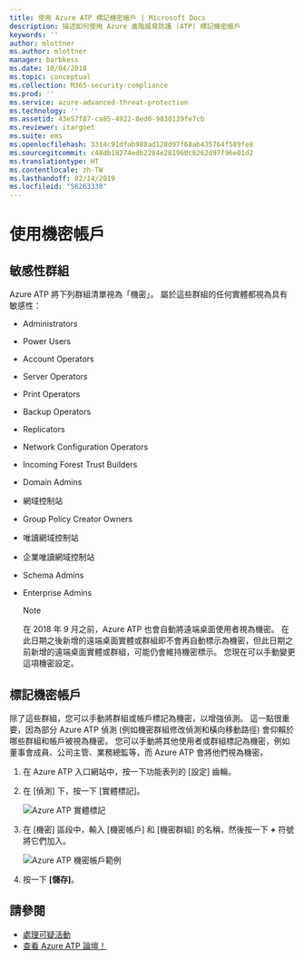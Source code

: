 ```yaml
---
title: 使用 Azure ATP 標記機密帳戶 | Microsoft Docs
description: 描述如何使用 Azure 進階威脅防護 (ATP) 標記機密帳戶
keywords: ''
author: mlottner
ms.author: mlottner
manager: barbkess
ms.date: 10/04/2018
ms.topic: conceptual
ms.collection: M365-security-compliance
ms.prod: ''
ms.service: azure-advanced-threat-protection
ms.technology: ''
ms.assetid: 43e57f87-ca85-4922-8ed0-9830139fe7cb
ms.reviewer: itargoet
ms.suite: ems
ms.openlocfilehash: 3314c91dfab988ad128d97f68ab435764f589fe8
ms.sourcegitcommit: c48db18274edb2284e281960c6262d97f96e01d2
ms.translationtype: HT
ms.contentlocale: zh-TW
ms.lasthandoff: 02/14/2019
ms.locfileid: "56263330"
---
```

# <a name="working-with-sensitive-accounts"></a>使用機密帳戶

## <a name="sensitive-groups"></a>敏感性群組

Azure ATP 將下列群組清單視為「機密」。 屬於這些群組的任何實體都視為具有敏感性：

- Administrators
- Power Users
- Account Operators
- Server Operators
- Print Operators
- Backup Operators
- Replicators
- Network Configuration Operators 
- Incoming Forest Trust Builders
- Domain Admins
- 網域控制站
- Group Policy Creator Owners 
- 唯讀網域控制站 
- 企業唯讀網域控制站 
- Schema Admins 
- Enterprise Admins

  > [!NOTE]
  > 在 2018 年 9 月之前，Azure ATP 也會自動將遠端桌面使用者視為機密。 在此日期之後新增的遠端桌面實體或群組即不會再自動標示為機密，但此日期之前新增的遠端桌面實體或群組，可能仍會維持機密標示。 您現在可以手動變更這項機密設定。  

## <a name="tagging-sensitive-accounts"></a>標記機密帳戶

除了這些群組，您可以手動將群組或帳戶標記為機密，以增強偵測。 這一點很重要，因為部分 Azure ATP 偵測 (例如機密群組修改偵測和橫向移動路徑) 會仰賴於哪些群組和帳戶被視為機密。 您可以手動將其他使用者或群組標記為機密，例如董事會成員、公司主管、業務總監等，而 Azure ATP 會將他們視為機密。

1.  在 Azure ATP 入口網站中，按一下功能表列的 [設定] 齒輪。

2.  在 [偵測] 下，按一下 [實體標記]。

    ![Azure ATP 實體標記](media/entity-tags.png)

3.  在 [機密] 區段中，輸入 [機密帳戶] 和 [機密群組] 的名稱，然後按一下 **+** 符號將它們加入。

    ![Azure ATP 機密帳戶範例](media/sensitive-account-sample.png)

4. 按一下 **[儲存]**。

    
## <a name="see-also"></a>請參閱

- [處理可疑活動](working-with-suspicious-activities.md)
- [查看 Azure ATP 論壇！](https://aka.ms/azureatpcommunity)
